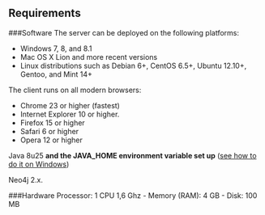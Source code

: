 ## Requirements
###Software
The server can be deployed on the following platforms:
* Windows 7, 8, and 8.1
* Mac OS X Lion and more recent versions
* Linux distributions such as Debian 6+, CentOS 6.5+, Ubuntu 12.10+, Gentoo, and Mint 14+

The client runs on all modern browsers:
* Chrome 23 or higher (fastest)
* Internet Explorer 10 or higher.
* Firefox 15 or higher
* Safari 6 or higher
* Opera 12 or higher

Java 8u25 **and the JAVA_HOME environment variable set up** ([see how to do it on Windows](http://help.virtocommerce.com/support/discussions/topics/38969))

Neo4j 2.x.

###Hardware
Processor: 1 CPU 1,6 Ghz - Memory (RAM): 4 GB - Disk: 100 MB

